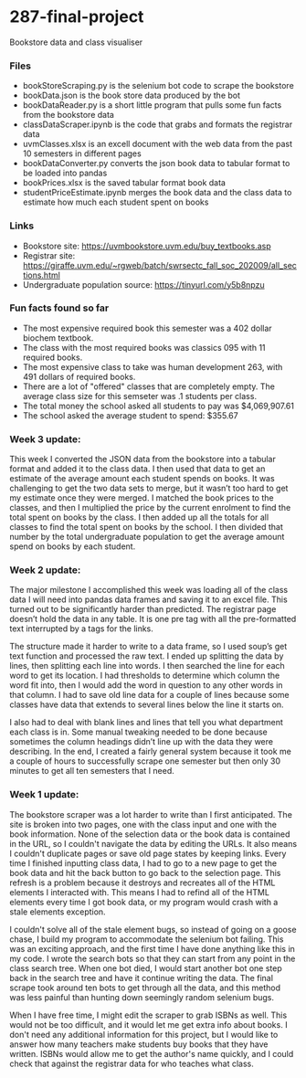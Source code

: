 # 287-final-project
Bookstore data and class visualiser

### Files
- bookStoreScraping.py is the selenium bot code to scrape the bookstore
- bookData.json is the book store data produced by the bot
- bookDataReader.py is a short little program that pulls some fun facts from the bookstore data
- classDataScraper.ipynb is the code that grabs and formats the registrar data
- uvmClasses.xlsx is an excell document with the web data from the past 10 semesters in different pages
- bookDataConverter.py converts the json book data to tabular format to be loaded into pandas
- bookPrices.xlsx is the saved tabular format book data 
- studentPriceEstimate.ipynb merges the book data and the class data to estimate how much each student spent on books

### Links
- Bookstore site: https://uvmbookstore.uvm.edu/buy_textbooks.asp
- Registrar site: https://giraffe.uvm.edu/~rgweb/batch/swrsectc_fall_soc_202009/all_sections.html
- Undergraduate population source: https://tinyurl.com/y5b8npzu

### Fun facts found so far
- The most expensive required book this semester was a 402 dollar biochem textbook. 
- The class with the most required books was classics 095 with 11 required books. 
- The most expensive class to take was human development 263, with 491 dollars of required books.
- There are a lot of "offered" classes that are completely empty. The average class size for this semseter was .1 students per class. 
- The total money the school asked all students to pay was $4,069,907.61 
- The school asked the average student to spend: $355.67

### Week 3 update:

This week I converted the JSON data from the bookstore into a tabular format and added it to the class data. I then used that data to get an estimate of the average amount each student spends on books. It was challenging to get the two data sets to merge, but it wasn’t too hard to get my estimate once they were merged. 
I matched the book prices to the classes, and then I multiplied the price by the current enrolment to find the total spent on books by the class. I then added up all the totals for all classes to find the total spent on books by the school. I then divided that number by the total undergraduate population to get the average amount spend on books by each student. 


### Week 2 update:

The major milestone I accomplished this week was loading all of the class data I will need into pandas data frames and saving it to an excel file. This turned out to be significantly harder than predicted. The registrar page doesn’t hold the data in any table. It is one pre tag with all the pre-formatted text interrupted by a tags for the links.

The structure made it harder to write to a data frame, so I used soup’s get text function and processed the raw text. I ended up splitting the data by lines, then splitting each line into words. I then searched the line for each word to get its location. I had thresholds to determine which column the word fit into, then I would add the word in question to any other words in that column. I had to save old line data for a couple of lines because some classes have data that extends to several lines below the line it starts on.

I also had to deal with blank lines and lines that tell you what department each class is in. Some manual tweaking needed to be done because sometimes the column headings didn’t line up with the data they were describing. In the end, I created a fairly general system because it took me a couple of hours to successfully scrape one semester but then only 30 minutes to get all ten semesters that I need.


### Week 1 update:

The bookstore scraper was a lot harder to write than I first anticipated. The site is broken into two pages, one with the class input and one with the book information. None of the selection data or the book data is contained in the URL, so I couldn't navigate the data by editing the URLs. It also means I couldn't duplicate pages or save old page states by keeping links. Every time I finished inputting class data, I had to go to a new page to get the book data and hit the back button to go back to the selection page. This refresh is a problem because it destroys and recreates all of the HTML elements I interacted with. This means I had to refind all of the HTML elements every time I got book data, or my program would crash with a stale elements exception.

I couldn't solve all of the stale element bugs, so instead of going on a goose chase, I build my program to accommodate the selenium bot failing. This was an exciting approach, and the first time I have done anything like this in my code. I wrote the search bots so that they can start from any point in the class search tree. When one bot died, I would start another bot one step back in the search tree and have it continue writing the data. The final scrape took around ten bots to get through all the data, and this method was less painful than hunting down seemingly random selenium bugs.

When I have free time, I might edit the scraper to grab ISBNs as well. This would not be too difficult, and it would let me get extra info about books. I don't need any additional information for this project, but I would like to answer how many teachers make students buy books that they have written. ISBNs would allow me to get the author's name quickly, and I could check that against the registrar data for who teaches what class.

